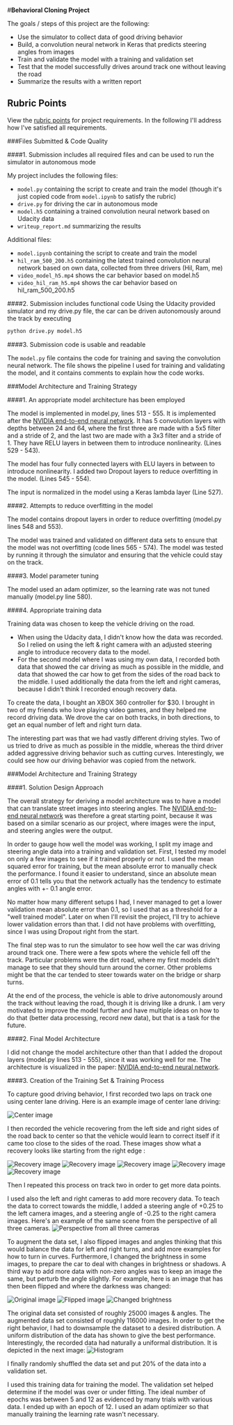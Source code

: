 #**Behavioral Cloning Project** 

The goals / steps of this project are the following:
* Use the simulator to collect data of good driving behavior
* Build, a convolution neural network in Keras that predicts steering angles from images
* Train and validate the model with a training and validation set
* Test that the model successfully drives around track one without leaving the road
* Summarize the results with a written report


[//]: # (Image References)

[center]: ./examples/center.jpg "Center image"
[recover_01]: ./examples/recover_01.jpg "Recovery Image"
[recover_02]: ./examples/recover_02.jpg "Recovery Image"
[recover_03]: ./examples/recover_03.jpg "Recovery Image"
[recover_04]: ./examples/recover_04.jpg "Recovery Image"
[recover_05]: ./examples/recover_05.jpg "Recovery Image"
[normal]: ./examples/normal.jpg "Normal Image"
[flipped]: ./examples/flipped.jpg "Flipped Image"
[brightness]: ./examples/brightness.jpg "Image with changed brightness"
[cameras]: ./examples/left_center_right.png "Images from all three cameras"
[histogram]: ./examples/histogram.png "Histogram of dataset"

## Rubric Points
View the [rubric points](https://review.udacity.com/#!/rubrics/432/view) for project requirements. In the following I'll address how I've satisfied all requirements.

###Files Submitted & Code Quality

####1. Submission includes all required files and can be used to run the simulator in autonomous mode

My project includes the following files:
* `model.py` containing the script to create and train the model (though it's just copied code from `model.ipynb` to satisfy the rubric)
* `drive.py` for driving the car in autonomous mode
* `model.h5` containing a trained convolution neural network based on Udacity data
* `writeup_report.md` summarizing the results

Additional files:
* `model.ipynb` containing the script to create and train the model
* `hil_ram_500_200.h5` containing the latest trained convolution neural network based on own data, collected from three drivers (Hil, Ram, me)
* `video_model_h5.mp4` shows the car behavior based on model.h5
* `video_hil_ram_h5.mp4` shows the car behavior based on hil_ram_500_200.h5

####2. Submission includes functional code
Using the Udacity provided simulator and my drive.py file, the car can be driven autonomously around the track by executing 
```sh
python drive.py model.h5
```

####3. Submission code is usable and readable

The `model.py` file contains the code for training and saving the convolution neural network. The file shows the pipeline I used for training and validating the model, and it contains comments to explain how the code works.

###Model Architecture and Training Strategy

####1. An appropriate model architecture has been employed

The model is implemented in model.py, lines 513 - 555. It is implemented after the [NVIDIA end-to-end neural network](http://images.nvidia.com/content/tegra/automotive/images/2016/solutions/pdf/end-to-end-dl-using-px.pdf). It has 5 convolution layers with depths between 24 and 64, where the first three are made with a 5x5 filter and a stride of 2, and the last two are made with a 3x3 filter and a stride of 1. They have RELU layers in between them to introduce nonlinearity. (Lines 529 - 543).

The model has four fully connected layers with ELU layers in between to introduce nonlinearity. I added two Dropout layers to reduce overfitting in the model. (Lines 545 - 554).

The input is normalized in the model using a Keras lambda layer (Line 527).

####2. Attempts to reduce overfitting in the model

The model contains dropout layers in order to reduce overfitting (model.py lines 548 and 553). 

The model was trained and validated on different data sets to ensure that the model was not overfitting (code lines 565 - 574). The model was tested by running it through the simulator and ensuring that the vehicle could stay on the track.

####3. Model parameter tuning

The model used an adam optimizer, so the learning rate was not tuned manually (model.py line 580).

####4. Appropriate training data

Training data was chosen to keep the vehicle driving on the road. 
* When using the Udacity data, I didn't know how the data was recorded. So I relied on using the left & right camera with an adjusted steering angle to introduce recovery data to the model. 
* For the second model where I was using my own data, I recorded both data that showed the car driving as much as possible in the middle, and data that showed the car how to get from the sides of the road back to the middle. I used additionally the data from the left and right cameras, because I didn't think I recorded enough recovery data. 

To create the data, I bought an XBOX 360 controller for $30. I brought in two of my friends who love playing video games, and they helped me record driving data. We drove the car on both tracks, in both directions, to get an equal number of left and right turn data.

The interesting part was that we had vastly different driving styles. Two of us tried to drive as much as possible in the middle, whereas the third driver added aggressive driving behavior such as cutting curves. Interestingly, we could see how our driving behavior was copied from the network.

###Model Architecture and Training Strategy

####1. Solution Design Approach

The overall strategy for deriving a model architecture was to have a model that can translate street images into steering angles. The [NVIDIA end-to-end neural network](http://images.nvidia.com/content/tegra/automotive/images/2016/solutions/pdf/end-to-end-dl-using-px.pdf) was therefore a great starting point, because it was based on a similar scenario as our project, where images were the input, and steering angles were the output.

In order to gauge how well the model was working, I split my image and steering angle data into a training and validation set. First, I tested my model on only a few images to see if it trained properly or not. I used the mean squared error for training, but the mean absolute error to manually check the performance. I found it easier to understand, since an absolute mean error of 0.1 tells you that the network actually has the tendency to estimate angles with +- 0.1 angle error. 

No matter how many different setups I had, I never managed to get a lower validation mean absolute error than 0.1, so I used that as a threshold for a "well trained model". Later on when I'll revisit the project, I'll try to achieve lower validation errors than that. I did not have problems with overfitting, since I was using Dropout right from the start.

The final step was to run the simulator to see how well the car was driving around track one. There were a few spots where the vehicle fell off the track. Particular problems were the dirt road, where my first models didn't manage to see that they should turn around the corner. Other problems might be that the car tended to steer towards water on the bridge or sharp turns.

At the end of the process, the vehicle is able to drive autonomously around the track without leaving the road, though it is driving like a drunk. I am very motivated to improve the model further and have multiple ideas on how to do that (better data processing, record new data), but that is a task for the future.

####2. Final Model Architecture

I did not change the model architecture other than that I added the dropout layers (model.py lines 513 - 555), since it was working well for me. The architecture is visualized in the paper: [NVIDIA end-to-end neural network](http://images.nvidia.com/content/tegra/automotive/images/2016/solutions/pdf/end-to-end-dl-using-px.pdf).

####3. Creation of the Training Set & Training Process

To capture good driving behavior, I first recorded two laps on track one using center lane driving. Here is an example image of center lane driving:

![Center image][center]

I then recorded the vehicle recovering from the left side and right sides of the road back to center so that the vehicle would learn to correct itself if it came too close to the sides of the road. These images show what a recovery looks like starting from the right edge :

![Recovery image][recover_01]
![Recovery image][recover_02]
![Recovery image][recover_03]
![Recovery image][recover_04]
![Recovery image][recover_05]

Then I repeated this process on track two in order to get more data points.

I used also the left and right cameras to add more recovery data. To teach the data to correct towards the middle, I added a steering angle of +0.25 to the left camera images, and a steering angle of -0.25 to the right camera images. Here's an example of the same scene from the perspective of all three cameras.
![Perspective from all three cameras][cameras]

To augment the data set, I also flipped images and angles thinking that this would balance the data for left and right turns, and add more examples for how to turn in curves. Furthermore, I changed the brightness in some images, to prepare the car to deal with changes in brightness or shadows. A third way to add more data with non-zero angles was to keep an image the same, but perturb the angle slightly. For example, here is an image that has then been flipped and where the darkness was changed:

![Original image][normal]
![Flipped image][flipped]
![Changed brightness][brightness]

The original data set consisted of roughly 25000 images & angles. The augmented data set consisted of roughly 116000 images. In order to get the right behavior, I had to downsample the dataset to a desired distribution. A uniform distribution of the data has shown to give the best performance. Interestingly, the recorded data had naturally a uniformal distribution. It is depicted in the next image:
![Histogram][histogram]


I finally randomly shuffled the data set and put 20% of the data into a validation set. 

I used this training data for training the model. The validation set helped determine if the model was over or under fitting. The ideal number of epochs was between 5 and 12 as evidenced by many trials with various data. I ended up with an epoch of 12. I used an adam optimizer so that manually training the learning rate wasn't necessary.

